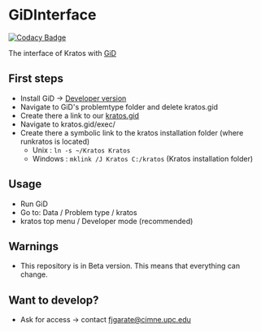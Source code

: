# GiDInterface

[![Codacy Badge](https://api.codacy.com/project/badge/Grade/07a116949d2a437eb99b1423a18ecdb6)](https://app.codacy.com/app/jginternational/GiDInterface?utm_source=github.com&utm_medium=referral&utm_content=KratosMultiphysics/GiDInterface&utm_campaign=badger)

The interface of Kratos with [GiD](http://www.gidhome.com)

## First steps
* Install GiD -> [Developer version](http://www.gidhome.com/download/developer-versions)
* Navigate to GiD's problemtype folder and delete kratos.gid
* Create there a link to our [kratos.gid](./kratos.gid/)
* Navigate to kratos.gid/exec/
* Create there a symbolic link to the kratos installation folder (where runkratos is located)
  * Unix : `ln -s ~/Kratos Kratos`
  * Windows : `mklink /J Kratos C:/kratos` (Kratos installation folder)

## Usage
* Run GiD
* Go to: Data / Problem type / kratos
* kratos top menu / Developer mode (recommended)

## Warnings
* This repository is in Beta version. This means that everything can change.

## Want to develop?
* Ask for access -> contact fjgarate@cimne.upc.edu

